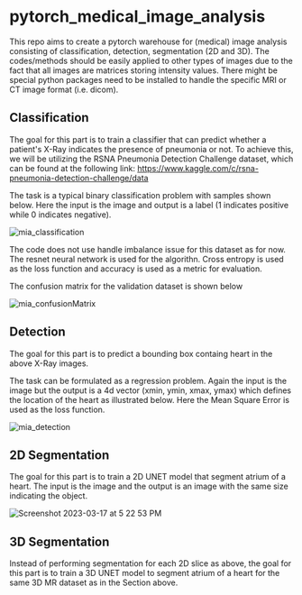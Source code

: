 # pytorch_medical_image_analysis

This repo aims to create a pytorch warehouse for (medical) image analysis consisting of classification, detection, segmentation (2D and 3D). The codes/methods should be easily applied to other types of images due to the fact that all images are matrices storing intensity values. There might be special python packages need to be installed to handle the specific MRI or CT image format (i.e. dicom). 

## Classification

The goal for this part is to train a classifier that can predict whether a patient's X-Ray indicates the presence of pneumonia or not. To achieve this, we will be utilizing the RSNA Pneumonia Detection Challenge dataset, which can be found at the following link: https://www.kaggle.com/c/rsna-pneumonia-detection-challenge/data

The task is a typical binary classification problem with samples shown below. Here the input is the image and output is a label (1 indicates positive while 0 indicates negative).

![mia_classification](https://user-images.githubusercontent.com/6441064/225622764-92f8eff7-39bd-4bed-b33b-1711f043235c.png)

The code does not use handle imbalance issue for this dataset as for now. The resnet neural network is used for the algorithn. Cross entropy is used as the loss function and accuracy is used as a metric for evaluation.

The confusion matrix for the validation dataset is shown below

![mia_confusionMatrix](https://user-images.githubusercontent.com/6441064/225622827-099e1484-7e50-4f19-ba9f-0342a06bdbc5.png)

## Detection

The goal for this part is to predict a bounding box containg heart in the above X-Ray images.

The task can be formulated as a regression problem. Again the input is the image but the output is a 4d vector (xmin, ymin, xmax, ymax) which defines the location of the heart  as illustrated below. Here the Mean Square Error is used as the loss function.

![mia_detection](https://user-images.githubusercontent.com/6441064/225624864-b18069f5-cb77-499e-b10c-0337142580a1.png)

## 2D Segmentation

The goal for this part is to train a 2D UNET model that segment atrium of a heart.  The input is the image and the output is an image with the same size indicating the object. 

![Screenshot 2023-03-17 at 5 22 53 PM](https://user-images.githubusercontent.com/6441064/226056148-06a63040-1c0f-47fe-99ed-4a8ded410a4c.png)

## 3D Segmentation

Instead of performing segmentation for each 2D slice as above, the goal for this part is to train a 3D UNET model to segment atrium of a heart for the same 3D MR dataset as in the Section above.


